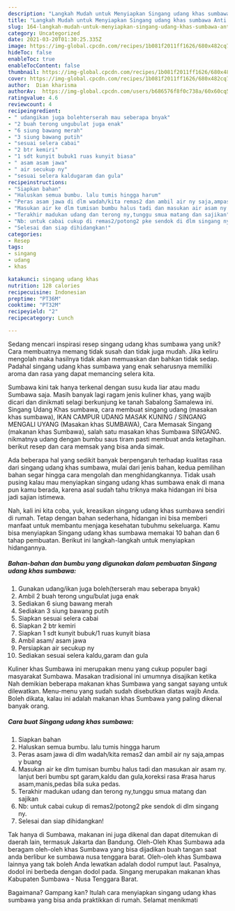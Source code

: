 ```yaml
---
description: "Langkah Mudah untuk Menyiapkan Singang udang khas sumbawa Anti Gagal"
title: "Langkah Mudah untuk Menyiapkan Singang udang khas sumbawa Anti Gagal"
slug: 164-langkah-mudah-untuk-menyiapkan-singang-udang-khas-sumbawa-anti-gagal
category: Uncategorized
date: 2021-03-20T01:30:25.335Z
image: https://img-global.cpcdn.com/recipes/1b081f2011ff1626/680x482cq70/singang-udang-khas-sumbawa-foto-resep-utama.jpg
hideToc: false
enableToc: true
enableTocContent: false
thumbnail: https://img-global.cpcdn.com/recipes/1b081f2011ff1626/680x482cq70/singang-udang-khas-sumbawa-foto-resep-utama.jpg
cover: https://img-global.cpcdn.com/recipes/1b081f2011ff1626/680x482cq70/singang-udang-khas-sumbawa-foto-resep-utama.jpg
author:  Dian kharisma
authorAv:  https://img-global.cpcdn.com/users/b686576f8f0c738a/60x60cq50/avatar.jpg
ratingvalue: 4.6
reviewcount: 4
recipeingredient:
- " udangikan juga bolehterserah mau seberapa bnyak"
- "2 buah terong ungubulat juga enak"
- "6 siung bawang merah"
- "3 siung bawang putih"
- "sesuai selera cabai"
- "2 btr kemiri"
- "1 sdt kunyit bubuk1 ruas kunyit biasa"
- " asam asam jawa"
- " air secukup ny"
- "sesuai selera kaldugaram dan gula"
recipeinstructions:
- "Siapkan bahan"
- "Haluskan semua bumbu. lalu tumis hingga harum"
- "Peras asam jawa di dlm wadah/kita remas2 dan ambil air ny saja,ampas y buang"
- "Masukan air ke dlm tumisan bumbu halus tadi dan masukan air asam ny. lanjut beri bumbu spt garam,kaldu dan gula,koreksi rasa #rasa harus asam,manis,pedas bila suka pedas."
- "Terakhir madukan udang dan terong ny,tunggu smua matang dan sajikan"
- "Nb: untuk cabai cukup di remas2/potong2 pke sendok di dlm singang ny."
- "Selesai dan siap dihidangkan!"
categories:
- Resep
tags:
- singang
- udang
- khas

katakunci: singang udang khas 
nutrition: 128 calories
recipecuisine: Indonesian
preptime: "PT36M"
cooktime: "PT32M"
recipeyield: "2"
recipecategory: Lunch

---
```



Sedang mencari inspirasi resep singang udang khas sumbawa yang unik? Cara membuatnya memang tidak susah dan tidak juga mudah. Jika keliru mengolah maka hasilnya tidak akan memuaskan dan bahkan tidak sedap. Padahal singang udang khas sumbawa yang enak seharusnya memiliki aroma dan rasa yang dapat memancing selera kita.


Sumbawa kini tak hanya terkenal dengan susu kuda liar atau madu Sumbawa saja. Masih banyak lagi ragam jenis kuliner khas, yang wajib dicari dan dinikmati selagi berkunjung ke tanah Sabalong Samalewa ini. Singang Udang Khas sumbawa, cara membuat singang udang (masakan khas sumbawa), IKAN CAMPUR UDANG MASAK KUNING / SINGANG MENGALI UYANG (Masakan khas SUMBAWA), Cara Memasak Singang (makanan khas Sumbawa), salah satu masakan khas Sumbawa SINGANG. nikmatnya udang dengan bumbu saus tiram pasti membuat anda ketagihan. berikut resep dan cara memsak yang bisa anda simak.

Ada beberapa hal yang sedikit banyak berpengaruh terhadap kualitas rasa dari singang udang khas sumbawa, mulai dari jenis bahan, kedua pemilihan bahan segar hingga cara mengolah dan menghidangkannya. Tidak usah pusing kalau mau menyiapkan singang udang khas sumbawa enak di mana pun kamu berada, karena asal sudah tahu triknya maka hidangan ini bisa jadi sajian istimewa.


Nah, kali ini kita coba, yuk, kreasikan singang udang khas sumbawa sendiri di rumah. Tetap dengan bahan sederhana, hidangan ini bisa memberi manfaat untuk membantu menjaga kesehatan tubuhmu sekeluarga. Kamu bisa menyiapkan Singang udang khas sumbawa memakai 10 bahan dan 6 tahap pembuatan. Berikut ini langkah-langkah untuk menyiapkan hidangannya.

<!--inarticleads1-->

##### Bahan-bahan dan bumbu yang digunakan dalam pembuatan Singang udang khas sumbawa:

1. Gunakan  udang/ikan juga boleh(terserah mau seberapa bnyak)
1. Ambil 2 buah terong ungu/bulat juga enak
1. Sediakan 6 siung bawang merah
1. Sediakan 3 siung bawang putih
1. Siapkan sesuai selera cabai
1. Siapkan 2 btr kemiri
1. Siapkan 1 sdt kunyit bubuk/1 ruas kunyit biasa
1. Ambil  asam/ asam jawa
1. Persiapkan  air secukup ny
1. Sediakan sesuai selera kaldu,garam dan gula


Kuliner khas Sumbawa ini merupakan menu yang cukup populer bagi masyarakat Sumbawa. Masakan tradisional ini umumnya disajikan ketika Nah demikian beberapa makanan khas Sumbawa yang sangat sayang untuk dilewatkan. Menu-menu yang sudah sudah disebutkan diatas wajib Anda. Boleh dikata, kalau ini adalah makanan khas Sumbawa yang paling dikenal banyak orang. 

<!--inarticleads2-->

##### Cara buat Singang udang khas sumbawa:

1. Siapkan bahan
1. Haluskan semua bumbu. lalu tumis hingga harum
1. Peras asam jawa di dlm wadah/kita remas2 dan ambil air ny saja,ampas y buang
1. Masukan air ke dlm tumisan bumbu halus tadi dan masukan air asam ny. lanjut beri bumbu spt garam,kaldu dan gula,koreksi rasa #rasa harus asam,manis,pedas bila suka pedas.
1. Terakhir madukan udang dan terong ny,tunggu smua matang dan sajikan
1. Nb: untuk cabai cukup di remas2/potong2 pke sendok di dlm singang ny.
1. Selesai dan siap dihidangkan!

Tak hanya di Sumbawa, makanan ini juga dikenal dan dapat ditemukan di daerah lain, termasuk Jakarta dan Bandung. Oleh-Oleh Khas Sumbawa ada beragam oleh-oleh khas Sumbawa yang bisa dijadikan buah tangan saat anda berlibur ke sumbawa nusa tenggara barat. Oleh-oleh khas Sumbawa lainnya yang tak boleh Anda lewatkan adalah dodol rumput laut. Pasalnya, dodol ini berbeda dengan dodol pada. Singang merupakan makanan khas Kabupaten Sumbawa - Nusa Tenggara Barat. 

Bagaimana? Gampang kan? Itulah cara menyiapkan singang udang khas sumbawa yang bisa anda praktikkan di rumah. Selamat menikmati
